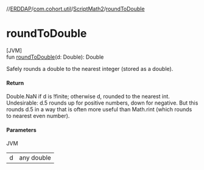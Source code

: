 //[ERDDAP](../../../index.md)/[com.cohort.util](../index.md)/[ScriptMath2](index.md)/[roundToDouble](round-to-double.md)

# roundToDouble

[JVM]\
fun [roundToDouble](round-to-double.md)(d: Double): Double

Safely rounds a double to the nearest integer (stored as a double).

#### Return

Double.NaN if d is !finite; otherwise d, rounded to the nearest int. Undesirable: d.5 rounds up for positive numbers, down for negative. But this rounds d.5 in a way that is often more useful than Math.rint (which rounds to nearest even number).

#### Parameters

JVM

| | |
|---|---|
| d | any double |